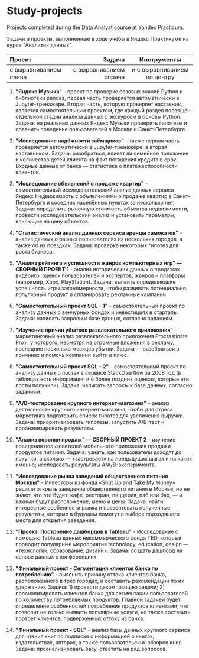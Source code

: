 # Study-projects

Projects completed during the Data Analyst course at Yandex Practicum.

Задачи и проекты, выполненные в ходе учёбы в Яндекс Практикуме на курсе "Аналитик данных".

| Проект | Задача | Инструменты |
| :-------------------- | ---------------------: |:---------------------------:|
| с выравниванием слева | с выравниванием справа | и с выравниванием по центру |


1. **"Яндекс Музыка"** - проект по проверке базовых знаний Python и библиотеки pandas, первая часть проверяется автоматически в Jupyter-тренажёре. Вторая часть, которую проверяет наставник, является самостоятельным проектом, где каждый раздел посвящён отдельной стадии анализа данных с экскурсом в основы Python. Задача: на реальных данных Яндекс Музыки проверить гипотезы и сравнить поведение пользователей в Москве и Санкт-Петербурге.

2. **"Исследование надёжности заёмщиков"** - также первая часть проверяется автоматически в Jupyter-тренажёре. а вторая наставником. Задача: разобраться, влияет ли семейное положение и количество детей клиента на факт погашения кредита в срок. Входные данные от банка — статистика о платёжеспособности клиентов.

3. **"Исследование объявлений о продаже квартир"** - самостоятельный исследовательский анализ данных сервиса Яндекс Недвижимость с объявлениями о продаже квартир в Санкт-Петербурге и соседних населённых пунктах за несколько лет. Задача: определить рыночную стоимость объектов недвижимости, провести исследовательский анализ и установить параметры, влияющие на цену объектов.

4. **"Статистический анализ данных сервиса аренды самокатов"** - анализ данных о разных пользователях из нескольких городов, а также об их поездках. Задача: проверка некоторых гипотез для роста бизнеса.

5. **"Анализ рейтинга и успешности жанров компьютерных игр" — СБОРНЫЙ ПРОЕКТ 1** - анализ исторических данных о продажах видеоигр, оценок пользователей и экспертов, жанров и платформ (например, Xbox, PlayStation). Задача: выявить определяющие успешность игры закономерности, чтобы развивать потенциально популярный продукт и спланировать рекламные кампании.

6. **"Самостоятельный проект SQL - 1"** - самостоятельный проект по анализу данных о венчурных фондах и инвестициях в стартапы. Задача: написать запросы к базе данных, согласно заданиям.

7. **"Изучение причин убытков развлекательного приложения"** - маркетинговый анализ развлекательного приложения Procrastinate Pro+, у которого, несмотря на огромные вложения в рекламу, последние несколько месяцев убытки. Задача — разобраться в причинах и помочь компании выйти в плюс.

8. **"Самостоятельный проект SQL - 2"** - самостоятельный проект по анализу данных о постах в сервисе StackOverflow за 2008 год (в таблицах есть информация и о более поздних оценках, которые эти посты получили). Задача: написать запросы к базе данных, согласно заданиям.

9. **"А/В-тестирование крупного интернет-магазина"** - анализ деятельности крупного интернет-магазина, чтобы для отдела маркетинга подготовить список гипотез для увеличения выручки. Задача: приоритизировать гипотезы, запустить A/B-тест и проанализировать результаты. 

10. **"Анализ воронки продаж" — СБОРНЫЙ ПРОЕКТ 2** - изучение поведения пользователей мобильного приложения продажи продуктов питания. Задача: узнать, как пользователи доходят до покупки, а сколько — «застревает» на предыдущих шагах и на каких именно;
исследовать результаты A/A/B-эксперимента.

11. **"Исследование рынка заведений общественного питания Москвы"** - Инвесторы из фонда «Shut Up and Take My Money» решили открыть заведение общественного питания в Москве, но не знают, что это будет: кафе, ресторан, пиццерия, паб или бар, — и какими будут расположение, меню и цены. Задача: найти интересные особенности рынка и презентовать полученные результаты, которые в будущем помогут в выборе подходящего места для открытия заведения.

12. **"Проект: Построение дашбордов в Tableau"** - Исследование с помощью Tableau данных некоммерческого фонда TED, который проводит популярные мероприятия technology, education, design — «технологии, образование, дизайн». Задача: создать дашборд на основе данных о конференциях.

13. **"Финальный проект - Сегментация клиентов банка по потреблению"** - выяснить причину оттока клиентов банка, расположенного в трёх городах, и составить рекомендации по их удержанию. Задача: 1) провести декомпозицию задачи; 2) проанализировать клиентов банка для сегментации пользователей по количеству потребляемых продуктов. Главной задачей будет определение особенностей потребления продуктов клиентами, что позволит не только выявить популярные услуги, но также составить портрет клиентов, подверженных оттоку из банка.

14. **"Финальный проект - SQL"** - анализ базы данных крупного сервиса для чтения книг по подписке с информацией о книгах, издательствах, авторах, а также пользовательских обзоров книг. Задача: проанализировать базу, ответить на ряд вопросов.
